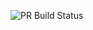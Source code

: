 ![PR Build Status](https://github.com/megjafari/template/actions/workflows/pull_request_check.yml/badge.svg?branch=main)
